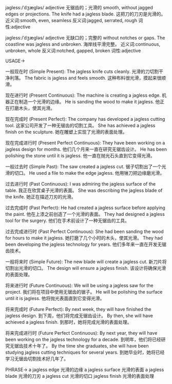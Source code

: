jagless:/ˈdʒæɡləs/
adjective
无锯齿的；光滑的
smooth, without jagged edges or projections.
The knife had a jagless blade. 这把刀的刀刃是光滑的。
近义词:smooth, even, seamless
反义词:jagged, serrated, rough
词性:adjective

jagless:/ˈdʒæɡləs/
adjective
无缺口的；完整的
without notches or gaps.
The coastline was jagless and unbroken. 海岸线平滑完整。
近义词:continuous, unbroken, whole
反义词:notched, gapped, broken
词性:adjective


USAGE->

一般现在时 (Simple Present):
The jagless knife cuts cleanly. 光滑的刀切割干净利落。
The fabric is jagless and feels smooth.  这种布料很光滑，摸起来很顺滑。

现在进行时 (Present Continuous):
The machine is creating a jagless edge. 机器正在制造一个光滑的边缘。
He is sanding the wood to make it jagless. 他正在打磨木头，使其光滑。

现在完成时 (Present Perfect):
The company has developed a jagless cutting tool.  这家公司开发了一种无锯齿的切割工具。
She has achieved a jagless finish on the sculpture. 她在雕塑上实现了光滑的表面处理。

现在完成进行时 (Present Perfect Continuous):
They have been working on a jagless design for months. 他们几个月来一直在研究无锯齿设计。
He has been polishing the stone until it is jagless.  他一直在抛光石头直到它变得光滑。

一般过去时 (Simple Past):
The saw created a jagless cut. 锯子切割出了一个光滑的切口。
He used a file to make the edge jagless.  他用锉刀把边缘磨光滑。


过去进行时 (Past Continuous):
I was admiring the jagless surface of the table. 我正在欣赏桌子光滑的表面。
She was describing the jagless blade of the knife. 她正在描述刀刃的光滑。

过去完成时 (Past Perfect):
He had created a jagless surface before applying the paint. 他在上漆之前创造了一个光滑的表面。
They had designed a jagless tool for the surgery. 他们在手术前设计了一种无锯齿的工具。

过去完成进行时 (Past Perfect Continuous):
She had been sanding the wood for hours to make it jagless. 她打磨了几个小时的木头，使其光滑。
They had been developing the jagless technology for years. 他们多年来一直在开发无锯齿技术。

一般将来时 (Simple Future):
The new blade will create a jagless cut. 新刀片将切割出光滑的切口。
The design will ensure a jagless finish. 该设计将确保光滑的表面处理。

将来进行时 (Future Continuous):
We will be using a jagless saw for the project. 我们将在项目中使用无锯齿的锯子。
He will be polishing the surface until it is jagless. 他将抛光表面直到它变得光滑。

将来完成时 (Future Perfect):
By next week, they will have finished the jagless design. 到下周，他们将完成无锯齿设计。
By then, she will have achieved a jagless finish. 到那时，她将完成光滑的表面处理。


将来完成进行时 (Future Perfect Continuous):
By next year, they will have been working on the jagless technology for a decade. 到明年，他们将已经研究无锯齿技术十年了。
By the time she graduates, she will have been studying jagless cutting techniques for several years. 到她毕业时，她将已经学习无锯齿切割技术好几年了。


PHRASE->
a jagless edge  光滑的边缘
a jagless surface 光滑的表面
a jagless blade 光滑的刀刃
a jagless cut 光滑的切口
jagless finish 光滑的表面处理

